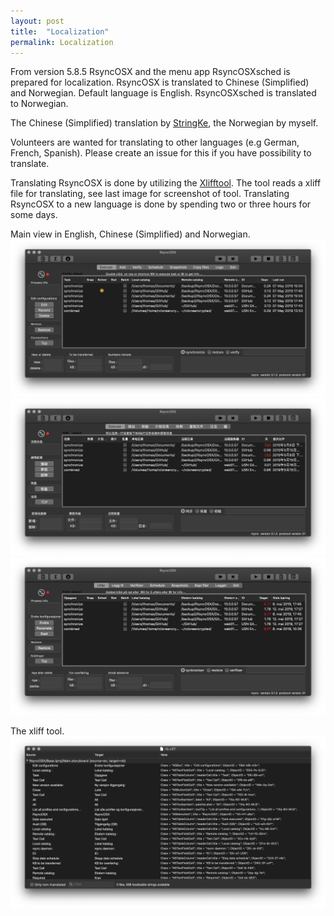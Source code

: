 ```yaml
---
layout: post
title:  "Localization"
permalink: Localization
---
```

From version 5.8.5 RsyncOSX and the menu app RsyncOSXsched is prepared for localization. RsyncOSX is translated to Chinese (Simplified) and Norwegian. Default language is English. RsyncOSXsched is translated to Norwegian.

The Chinese (Simplified) translation by [StringKe](https://github.com/StringKe), the Norwegian by myself.

Volunteers are wanted for translating to other languages (e.g German, French, Spanish). Please create an issue for this if you have possibility to translate.

Translating RsyncOSX is done by utilizing the [Xlifftool](https://github.com/remuslazar/osx-xliff-tool). The tool reads a xliff file for translating, see last image for screenshot of tool. Translating RsyncOSX to a new language is done by spending two or three hours for some days.

Main view in English, Chinese (Simplified) and Norwegian.
![](/images/RsyncOSX/master/localization/eng1.png)
![](/images/RsyncOSX/master/localization/chi1.png)
![](/images/RsyncOSX/master/localization/nor1.png)

The xliff tool.
![](/images/RsyncOSX/master/localization/xliff.png)
